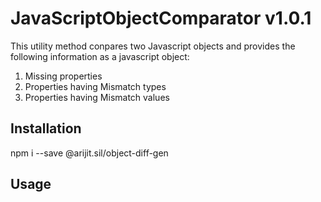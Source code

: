 # JavaScriptObjectComparator v1.0.1

This utility method conpares two Javascript objects and provides the following information as a javascript object:

1. Missing properties
2. Properties having Mismatch types
3. Properties having Mismatch values

## Installation

npm i --save @arijit.sil/object-diff-gen

## Usage



